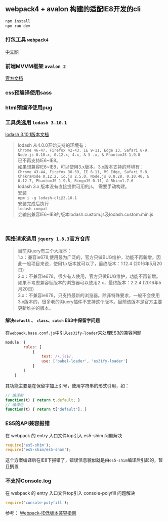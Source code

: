 ## webpack4 + avalon 构建的适配IE8开发的cli
```bash
npm install
npm run dev
```

### 打包工具 `webpack4` 
[中文网](https://www.webpackjs.com/)

### 前端MVVM框架 `avalon 2` 
[官方文档](http://avalonjs.coding.me/)

### css预编译使用sass

### html预编译使用pug

### 工具类选用 `lodash 3.10.1` 
[lodash 3.10.1版本文档](https://lodash.com/docs/3.10.1#template)
>lodash 从4.0.0开始支持的环境有： <br/>
`Chrome 46-47, Firefox 42-43, IE 9-11, Edge 13, Safari 8-9, Node.js 0.10.x, 0.12.x, 4.x, & 5
.x, & PhantomJS 1.9.8` <br/> 
已不再支持IE6~IE8。
<br/>如果想兼容IE6~IE8，可以使用3.x版本。3.x版本支持的环境有： 
<br/>`Chrome 43-44, Firefox 38-39, IE 6-11, MS Edge, Safari 5-8, ChakraNode 0.12.2, io.js 2.5.0, Node.js 0.8.28, 0.10.40, & 0.12.7, PhantomJS 1.9.8, RingoJS 0.11, & Rhino1.7.6`
<br/>lodash 3.x 版本没有直接提供可用的js， 需要手动构建。 
<br/>安装 
<br/>`npm i -g lodash-cli@3.10.1` 
<br/>安装完成后执行 
<br/>`lodash compat` 
<br/>会输出兼容IE6~IE8的版本lodash.custom.js及lodash.custom.min.js
<br/>

### 网络请求选用 `jquery 1.8.3`[官方仓库](https://github.com/jquery/jquery)
>目前jQuery有三个大版本：
<br/>1.x：兼容ie678,使用最为广泛的，官方只做BUG维护，功能不再新增。因此一般项目来说，使用1.x版本就可以了，最终版本：1.12.4 (2016年5月20日)
<br/>2.x：不兼容ie678，很少有人使用，官方只做BUG维护，功能不再新增。如果不考虑兼容低版本的浏览器可以使用2.x，最终版本：2.2.4 (2016年5月20日)
<br/>3.x：不兼容ie678，只支持最新的浏览器。除非特殊要求，一般不会使用3.x版本的，很多老的jQuery插件不支持这个版本。目前该版本是官方主要更新维护的版本。


#### 解决`default` 、 `class`、`catch` ES3中保留字问题
在`webpack.base.conf.js`中引入`es3ify-loader`来处理ES3的兼容问题
```js
module: {
        rules: [
            {
                test: /\.js$/,
                use: ['babel-loader', 'es3ify-loader']
            }
        ]
    }
```
其功能主要是在保留字加上引号，使用字符串的形式引用，如：
```js
// 编译前
function(t) { return t.default; }
// 编译后
function(t) { return t["default"]; }
```

### ES5的API兼容报错
在 webpack 的 entry 入口文件top引入 es5-shim 问题解决
```js
require('es5-shim');
require('es5-shim/es5-sham');
```
这个方案编译后在IE8下报错了，错误信息貌似就是由`es5-shim`编译后引起的，暂且搁置

### 不支持Console.log
 在 webpack 的 entry 入口文件top引入 console-polyfill 问题解决
 ```js
require('console-polyfill');
```
 
参考：
[Webpack-IE低版本兼容指南](https://github.com/zuojj/fedlab/issues/5)
